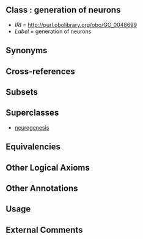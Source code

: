 
## Class : generation of neurons

 * *IRI* = http://purl.obolibrary.org/obo/GO_0048699
 * *Label* = generation of neurons

## Synonyms


## Cross-references


## Subsets


## Superclasses

 * [neurogenesis](../../GO/08/GO_0022008.md)

## Equivalencies


## Other Logical Axioms


## Other Annotations


## Usage


## External Comments

